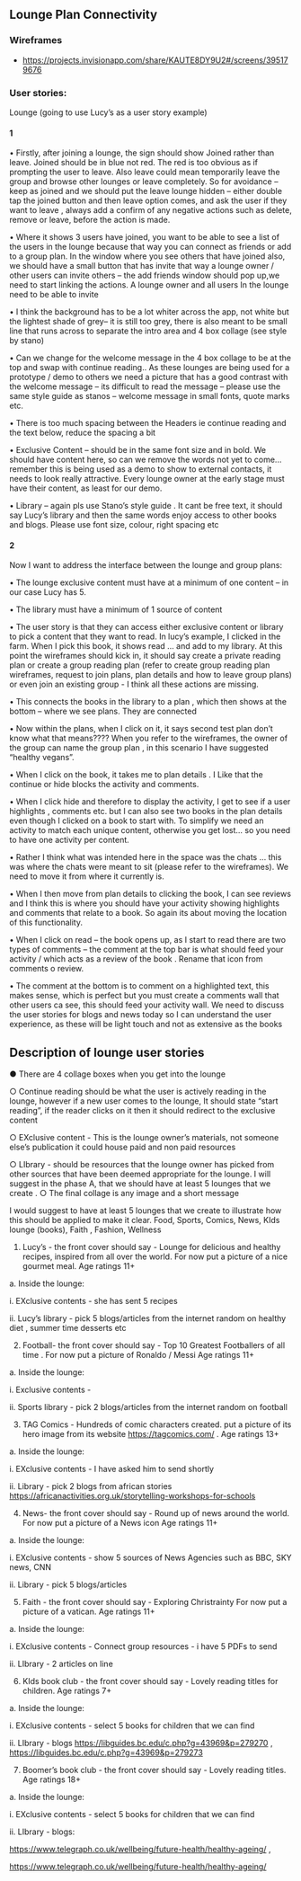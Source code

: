 

## Lounge Plan Connectivity


### Wireframes 

- https://projects.invisionapp.com/share/KAUTE8DY9U2#/screens/395179676

### User stories:

Lounge (going to use Lucy’s as a user story example)

#### 1

• Firstly, after joining a lounge, the sign should show Joined rather than leave.
Joined should be in blue not red. The red is too obvious as if prompting the user
to leave. Also leave could mean temporarily leave the group and browse other
lounges or leave completely. So for avoidance – keep as joined and we should
put the leave lounge hidden – either double tap the joined button and then leave
option comes, and ask the user if they want to leave , always add a confirm of
any negative actions such as delete, remove or leave, before the action is made.


• Where it shows 3 users have joined, you want to be able to see a list of the users
in the lounge because that way you can connect as friends or add to a group
plan. In the window where you see others that have joined also, we should have
a small button that has invite that way a lounge owner / other users can invite
others – the add friends window should pop up,we need to start linking the
actions. A lounge owner and all users In the lounge need to be able to invite


• I think the background has to be a lot whiter across the app, not white but the
lightest shade of grey– it is still too grey, there is also meant to be small line that
runs across to separate the intro area and 4 box collage (see style by stano)


• Can we change for the welcome message in the 4 box collage to be at the top
and swap with continue reading.. As these lounges are being used for a
prototype / demo to others we need a picture that has a good contrast with the
welcome message – its difficult to read the message – please use the same style
guide as stanos – welcome message in small fonts, quote marks etc.


• There is too much spacing between the Headers ie continue reading and the text
below, reduce the spacing a bit


• Exclusive Content – should be in the same font size and in bold. We should have
content here, so can we remove the words not yet to come... remember this is
being used as a demo to show to external contacts, it needs to look really
attractive. Every lounge owner at the early stage must have their content, as
least for our demo.


• Library – again pls use Stano’s style guide . It cant be free text, it should say
Lucy’s library and then the same words enjoy access to other books and blogs.
Please use font size, colour, right spacing etc

#### 2

Now I want to address the interface between the lounge and group plans:


• The lounge exclusive content must have at a minimum of one content – in our
case Lucy has 5.


• The library must have a minimum of 1 source of content


• The user story is that they can access either exclusive content or library to pick a
content that they want to read. In lucy’s example, I clicked in the farm. When I
pick this book, it shows read … and add to my library. At this point the
wireframes should kick in, it should say create a private reading plan or create a
group reading plan (refer to create group reading plan wireframes, request to join
plans, plan details and how to leave group plans) or even join an existing group -
I think all these actions are missing.


• This connects the books in the library to a plan , which then shows at the bottom
– where we see plans. They are connected


• Now within the plans, when I click on it, it says second test plan don’t know what
that means???? When you refer to the wireframes, the owner of the group can
name the group plan , in this scenario I have suggested “healthy vegans”.


• When I click on the book, it takes me to plan details . I Like that the continue or
hide blocks the activity and comments.


• When I click hide and therefore to display the activity, I get to see if a user
highlights , comments etc. but I can also see two books in the plan details even
though I clicked on a book to start with. To simplify we need an activity to match
each unique content, otherwise you get lost... so you need to have one activity
per content.


• Rather I think what was intended here in the space was the chats … this was
where the chats were meant to sit (please refer to the wireframes). We need to
move it from where it currently is.


• When I then move from plan details to clicking the book, I can see reviews and I
think this is where you should have your activity showing highlights and
comments that relate to a book. So again its about moving the location of this
functionality.


• When I click on read – the book opens up, as I start to read there are two types
of comments – the comment at the top bar is what should feed your activity /
which acts as a review of the book . Rename that icon from comments o review.


• The comment at the bottom is to comment on a highlighted text, this makes
sense, which is perfect but you must create a comments wall that other users ca
see, this should feed your activity wall.
We need to discuss the user stories for blogs and news today so I can understand the
user experience, as these will be light touch and not as extensive as the books

## Description of lounge user stories

● There are 4 collage boxes when you get into the lounge

○ Continue reading should be what the user is actively reading in the lounge,
however if a new user comes to the lounge, It should state “start reading”, if the
reader clicks on it then it should redirect to the exclusive content

○ EXclusive content - This is the lounge owner’s materials, not someone else’s
publication it could house paid and non paid resources

○ LIbrary - should be resources that the lounge owner has picked from other
sources that have been deemed appropriate for the lounge. I will suggest in the
phase A, that we should have at least 5 lounges that we create .
○ The final collage is any image and a short message

I would suggest to have at least 5 lounges that we create to illustrate how this should be applied
to make it clear. Food, Sports, Comics, News, KIds lounge (books), Faith , Fashion, Wellness

1. Lucy’s - the front cover should say - Lounge for delicious and healthy recipes, inspired
from all over the world. For now put a picture of a nice gourmet meal. Age ratings 11+

a. Inside the lounge:

i. EXclusive contents - she has sent 5 recipes

ii. Lucy’s library - pick 5 blogs/articles from the internet random on healthy
diet , summer time desserts etc

2. Football- the front cover should say - Top 10 Greatest Footballers of all time . For now
put a picture of Ronaldo / Messi Age ratings 11+

a. Inside the lounge:

i. Exclusive contents -

ii. Sports library - pick 2 blogs/articles from the internet random on football

3. TAG Comics - Hundreds of comic characters created. put a picture of its hero image
from its website https://tagcomics.com/ . Age ratings 13+

a. Inside the lounge:

i. EXclusive contents - I have asked him to send shortly

ii. Library - pick 2 blogs from african stories
https://africanactivities.org.uk/storytelling-workshops-for-schools

4. News- the front cover should say - Round up of news around the world. For now put a
picture of a News icon Age ratings 11+

a. Inside the lounge:

i. EXclusive contents - show 5 sources of News Agencies such as BBC,
SKY news, CNN

ii. Library - pick 5 blogs/articles

5. Faith - the front cover should say - Exploring Christrainty For now put a picture of a
vatican. Age ratings 11+ 

a. Inside the lounge: 

i. EXclusive contents - Connect group resources - i have 5 PDFs to send

ii. LIbrary - 2 articles on line

6. KIds book club - the front cover should say - Lovely reading titles for children. Age
ratings 7+

a. Inside the lounge: 

i. EXclusive contents - select 5 books for children that we can find

ii. LIbrary - blogs https://libguides.bc.edu/c.php?g=43969&p=279270 ,
https://libguides.bc.edu/c.php?g=43969&p=279273

7. Boomer’s book club - the front cover should say - Lovely reading titles. Age ratings 18+

a. Inside the lounge:

i. EXclusive contents - select 5 books for children that we can find

ii. LIbrary - blogs:

https://www.telegraph.co.uk/wellbeing/future-health/healthy-ageing/ ,

https://www.telegraph.co.uk/wellbeing/future-health/healthy-ageing/

